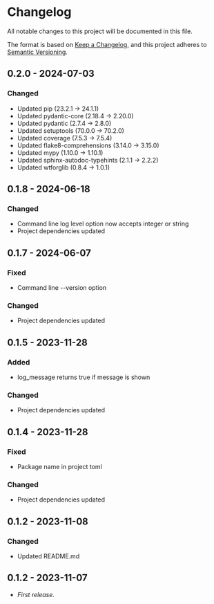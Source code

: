 # Changelog

All notable changes to this project will be documented in this file.

The format is based on [Keep a Changelog](https://keepachangelog.com/en/1.1.0/),
and this project adheres to [Semantic Versioning](https://semver.org/spec/v2.0.0.html).

## 0.2.0 - 2024-07-03

### Changed

- Updated pip (23.2.1 -> 24.1.1)
- Updated pydantic-core (2.18.4 -> 2.20.0)
- Updated pydantic (2.7.4 -> 2.8.0)
- Updated setuptools (70.0.0 -> 70.2.0)
- Updated coverage (7.5.3 -> 7.5.4)
- Updated flake8-comprehensions (3.14.0 -> 3.15.0)
- Updated mypy (1.10.0 -> 1.10.1)
- Updated sphinx-autodoc-typehints (2.1.1 -> 2.2.2)
- Updated wtforglib (0.8.4 -> 1.0.1)

## 0.1.8 - 2024-06-18

### Changed

- Command line log level option now accepts integer or string
- Project dependencies updated

## 0.1.7 - 2024-06-07

### Fixed

- Command line --version option

### Changed

- Project dependencies updated

## 0.1.5 - 2023-11-28

### Added

- log_message returns true if message is shown

### Changed

- Project dependencies updated

## 0.1.4 - 2023-11-28

### Fixed

- Package name in project toml

### Changed

- Project dependencies updated

## 0.1.2 - 2023-11-08

### Changed

- Updated README.md

## 0.1.2 - 2023-11-07

- _First release._
